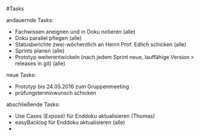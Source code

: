 #Tasks

andauernde Tasks:
- Fachwissen aneignen und in Doku notieren (alle)
- Doku parallel pflegen (alle)
- Statusberichte zwei-wöchentlich an Herrn Prof. Edlich schicken (alle)
- Sprints planen (alle)
- Prototyp weiterentwickeln (nach jedem Sprint neue, lauffähige Version > releases in git) (alle)

neue Tasks:

- Prototyp bis 24.05.2016 zum Gruppenmeeting
- prüfungsterminwunsch schicken

abschließende Tasks:
- Use Cases (Exposé) für Enddoku aktualisieren (Thomas)
- easyBacklog für Enddoku aktualisieren (alle)
- 
